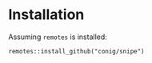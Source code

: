 # Installation

Assuming `remotes` is installed:

```{r}
remotes::install_github("conig/snipe")
```
